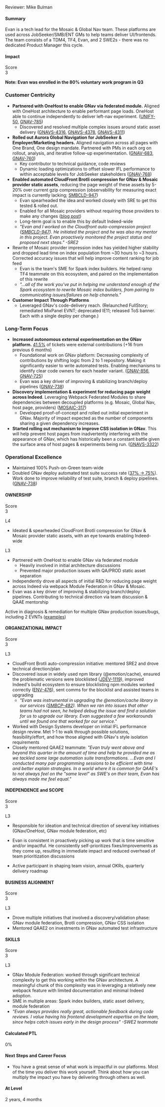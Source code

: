 Reviewer: Mike Bulman

#### **Summary**

Evan is a tech lead for the Mosaic & Global Nav team. These platforms are used across JobSeeker/SMB/ENT GMs to help teams deliver UI/frontends. The team consists of a TDM4, TF4, Evan, and 2 SWE2s \- there was no dedicated Product Manager this cycle.

#### **Impact**

Score  
3

**Note: Evan was enrolled in the 80% voluntary work program in Q3**

### **Customer Centricity**

* **Partnered with OneHost to enable GNav via federated module.** Aligned with OneHost architecture to enable performant page loads. OneHost able to continue independently to deliver left-nav experiment. ([UNIFY-50](https://bugs.indeed.com/browse/UNIFY-50), [GNAV-785](https://bugs.indeed.com/browse/GNAV-785))  
  * Discovered and resolved multiple complex issues around static asset delivery ([GNAVS-4316](https://bugs.indeed.com/browse/GNAVS-4316), [GNAVS-4378](https://bugs.indeed.com/browse/GNAVS-4378), [GNAVS-4311](https://bugs.indeed.com/browse/GNAVS-4311))  
* **Rolled out Aurora Global Navigation for JobSeeker & Employer/Marketing headers.** Aligned navigation across all pages with One Brand, One design mandate. Partnered with PMs in each org on rollout, analysis, and iterative follow-up experimentation. ([GNAV-683](https://bugs.indeed.com/browse/GNAV-683), [GNAV-760](https://bugs.indeed.com/browse/GNAV-760))  
  * Key contributor to technical guidance, code reviews  
  * Dynamic loading optimizations to offset slower IFL performance to within acceptable levels for JobSeeker stakeholders ([GNAV-768](https://bugs.indeed.com/browse/GNAV-768))  
* **Enabled automated CloudFront Brotli compression for GNav & Mosaic provider static assets**, reducing the page weight of these assets by 5-20% over current gzip compression (observability for measuring exact impact is currently lacking; [SMBCLD-947](https://bugs.indeed.com/browse/SMBCLD-947))  
  * Evan spearheaded the idea and worked closely with SRE to get this tested & rolled out.  
  * Enabled for all Mosaic providers without requiring those providers to make any changes ([blog post](https://wiki.indeed.com/display/Mosaic/2021/09/28/Brotli+Compression+for+Mosaic+Provider+Assets))  
  * Long-term goal is to enable this by default Indeed-wide  
  * *"Evan and I worked on the Cloudfront auto-compression project ([SMBCLD-947](https://bugs.indeed.com/browse/SMBCLD-947)). He initiated the project and he was also my mentor in this project. Evan proactively monitored the project status and proposed next steps." \-SRE2*  
* Rewrite of Mosaic provider impression index has yielded higher stability and dropped lead time on index population from \~30 hours to \~3 hours. Corrected accuracy issues that will help improve content ranking for job feed  
  * Evan is the team's SME for Spark index builders. He helped ramp TF4 teammate on this ecosystem, and paired on the implementation of this rewrite  
  * *"...all of the work you've put in helping me understand enough of the Spark ecosystem to rewrite Mosaic index builders, from pairing to communicating issues/failures on help channels."*  
* **Customer Impact Through Platforms**  
  * Leveraged GNav's code-delivery reach. (Relaunched FullStory; remediated MixPanel EVNT; deprecated IE11; released ToS banner. Each with a single deploy per change.)

### **Long-Term Focus**

* **Increased autonomous external experimentation on the GNav platform.** [41.5%](https://go.indeed.com/GLY274EA3) of tickets were external contributions (+16 from previous 6 months)  
  * Foundational work on GNav platform: Decreasing complexity of contributions by shifting logic from 2 to 1 repository. Making it significantly easier to write automated tests. Enabling mechanisms to identify clear code owners for each header variant. ([GNAV-856](https://bugs.indeed.com/browse/GNAV-856), [GNAV-725](https://bugs.indeed.com/browse/GNAV-725))  
  * Evan was a key driver of improving & stabilizing branch/deploy pipelines ([GNAV-738](https://bugs.indeed.com/browse/GNAV-738))  
* **Discovery implementation & experiment for reducing page weight across Indeed**. Leveraging Webpack Federated Modules to share dependencies between decoupled platforms (e.g. Mosaic, Global Nav, host page, providers) ([MOSAIC-317](https://bugs.indeed.com/browse/MOSAIC-317))  
  * Developed proof-of-concept and rolled out initial experiment in GNav. Majority of impact expected as the number of components sharing a given dependency increases.  
* **Started rolling out mechanism to improve CSS isolation in GNav**. This will help prevent host pages from inadvertently interfering with the appearance of GNav, which has historically been a constant battle given the surface area of host pages & experiments being run. ([GNAVS-3322](https://bugs.indeed.com/browse/GNAVS-3322))

### **Operational Excellence**

* Maintained 100% Push-on-Green team-wide  
* Doubled GNav deploy automated test suite success rate ([37% \-\> 75%](https://go.indeed.com/GLYAXHGCW)). Work done to improve reliability of test suite, branch & deploy pipelines. ([GNAV-738](https://bugs.indeed.com/browse/GNAV-738))

#### **OWNERSHIP**

Score  
3

L4

* Ideated & spearheaded CloudFront Brotli compression for GNav & Mosaic provider static assets, with an eye towards enabling Indeed-wide

L3

* Partnered with OneHost to enable GNav via federated module  
  * Heavily involved in initial architecture discussions  
  * Prevented major production issues with QA/PROD static asset separation  
* Independently drove all aspects of initial R\&D for reducing page weight across Indeed via webpack Module Federation in GNav & Mosaic.  
* Evan was a key driver of improving & stabilizing branch/deploy pipelines. Contributing to technical direction via team discussion & QAAE mentorship

Active in diagnosis & remediation for multiple GNav production issues/bugs, including 2 EVNTs ([examples](https://bugs.indeed.com/browse/EVNT-3225?jql=key%20in%20%28gnavs-4318%2Cgnavs-4398%2Cgnavs-4220%2Cgnavs-4218%2Cgnavs-4582%2Cevnt-3225%29%20order%20by%20updated%20desc))

#### **ORGANIZATIONAL IMPACT**

Score  
3

L3

* CloudFront Brotli auto-compression initiative: mentored SRE2 and drove technical direction/plan  
* Discovered issue in widely used npm library (@emotion/cache), ensured the problematic versions were blocklisted ([JDEV-1119](https://bugs.indeed.com/browse/JDEV-1119)), improved Indeed's build ecosystem to ensure blocklisting npm modules worked correctly ([ENV-476](https://bugs.indeed.com/browse/ENV-476)), sent comms for the blocklist and assisted teams in upgrading  
  * *"Evan was instrumental in upgrading the @emotion/cache library in our services ([SMBCP-482](https://bugs.indeed.com/browse/SMBCP-482)). When we ran into issues that other teams had not seen, he helped debug the issue and find a solution for us to upgrade our library. Evan suggested a few workarounds until we found one that worked for our service."*  
* Worked with Design Systems developer on initial IFL performance design review. Met 1-1 to walk through possible solutions, feasibility/effort, and how those aligned with GNav's style isolation requirements  
* Closely mentored QAAE2 teammate: *"Evan truly went above and beyond this quarter in the amount of time and help he provided me as we tackled some large automation suite transformations. ...Evan and I conducted many pair programming sessions to be efficient with time and better explain strategies. In a world where it is common for QAAE's to not always feel on the "same level" as SWE's on their team, Evan has always made me feel equal."*

#### **INDEPENDENCE and SCOPE**

Score  
3

L3

* Responsible for ideation and technical direction of several key initiatives (GNav/OneHost, GNav module federation, etc)  
* Evan is consistent in proactively picking up work that is time sensitive and/or impactful. He consistently self-prioritizes fixes/improvements as they come up, resulting in immediate impact and reduced overhead of team prioritization discussions

* Active participant in shaping team vision, annual OKRs, quarterly delivery roadmap

#### **BUSINESS ALIGNMENT**

Score  
3

L3

* Drove multiple initiatives that involved a discovery/validation phase: GNav module federation, Brotli compression, GNav CSS isolation  
* Mentored QAAE2 on investments in GNav automated test infrastructure

#### **SKILLS**

Score  
3

L3

* GNav Module Federation: worked through significant technical complexity to get this working within the GNav architecture. A meaningful chunk of this complexity was in leveraging a relatively new webpack feature with limited documentation and minimal Indeed adoption.  
* SME in multiple areas: Spark index builders, static asset delivery, module federation  
* *"Evan always provides really great, actionable feedback during code reviews. I value having his frontend development expertise on the team, since helps catch issues early in the design process" \-SWE2 teammate*

#### **Calculated PTL**

0%

#### **Next Steps and Career Focus**

* You have a great sense of what work is impactful in our platforms. Most of the time you deliver this work yourself. Think about how you can multiply the impact you have by delivering through others as well.

#### **At Level**

2 years, 4 months  
